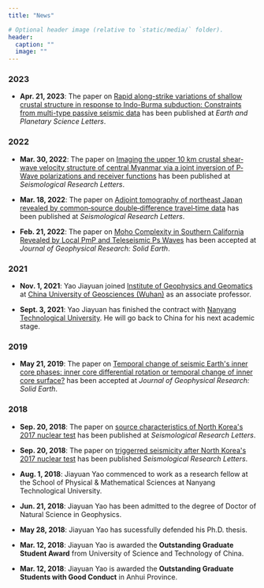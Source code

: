 ```yaml
---
title: "News"

# Optional header image (relative to `static/media/` folder).
header:
  caption: ""
  image: ""
---
```


### 2023

- **Apr. 21, 2023**:
  The paper on
  [Rapid along-strike variations of shallow crustal structure in response to Indo-Burma subduction: Constraints from multi-type passive seismic data](https://doi.org/10.1016/j.epsl.2023.118105)
  has been published at *Earth and Planetary Science Letters*.

### 2022

- **Mar. 30, 2022**:
  The paper on
  [Imaging the upper 10 km crustal shear‐wave velocity structure of central Myanmar via a joint inversion of P‐Wave polarizations and receiver functions](https://doi.org/10.1785/0220210292)
  has been published at *Seismological Research Letters*.

- **Mar. 18, 2022**:
  The paper on
  [Adjoint tomography of northeast Japan revealed by common‐source double‐difference travel‐time data](https://doi.org/10.1785/0220210317)
  has been published at *Seismological Research Letters*.

- **Feb. 21, 2022**:
  The paper on
  [Moho Complexity in Southern California Revealed by Local PmP and Teleseismic Ps Waves](https://doi.org/10.1029/2021JB023033)
  has been accepted at *Journal of Geophysical Research: Solid Earth*.

### 2021

- **Nov. 1, 2021**:
  Yao Jiayuan joined
  [Institute of Geophysics and Geomatics](https://dkxy.cug.edu.cn/) at
  [China University of Geosciences (Wuhan)](https://www.cug.edu.cn/)
  as an associate professor.

- **Sept. 3, 2021**:
  Yao Jiayuan has finished the contract with
  [Nanyang Technological University](http://spms.ntu.edu.sg/).
  He will go back to China for his next academic stage.

### 2019

-  **May 21, 2019**:
   The paper on
   [Temporal change of seismic Earth's inner core phases: inner core differential rotation or temporal change of inner core surface?](https://doi.org/10.1029/2019JB017532)
   has been accepted at *Journal of Geophysical Research: Solid Earth*.

### 2018

-  **Sep. 20, 2018**:
   The paper on
   [source characteristics of North Korea's 2017 nuclear test](https://doi.org/10.1785/0220180134)
   has been published at *Seismological Research Letters*.

-  **Sep. 20, 2018**:
   The paper on
   [triggerred seismicity after North Korea's 2017 nuclear test](https://doi.org/10.1785/0220180135)
   has been published *Seismological Research Letters*.

-  **Aug. 1, 2018**:
   Jiayuan Yao commenced to work as a research fellow at the School of
   Physical & Mathematical Sciences at Nanyang Technological University.

-  **Jun. 21, 2018**:
   Jiayuan Yao has been admitted to the degree of Doctor of Natural Science in Geophysics.

-  **May 28, 2018**:
   Jiayuan Yao has sucessfully defended his Ph.D. thesis.

-  **Mar. 12, 2018**:
   Jiayuan Yao is awarded the **Outstanding Graduate Student Award**
   from University of Science and Technology of China.

-  **Mar. 12, 2018**:
   Jiayuan Yao is awarded the **Outstanding Graduate Students with Good Conduct**
   in Anhui Province.
